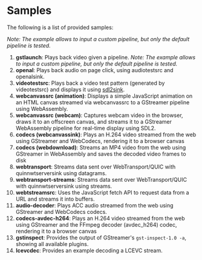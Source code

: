 # Samples

The following is a list of provided samples:

*Note: The example allows to input a custom pipeline, but only the default pipeline is tested.*
1. **gstlaunch**: Plays back video given a pipeline.
*Note: The example allows to input a custom pipeline, but only the default pipeline is tested.*
3. **openal**: Plays back audio on page click, using audiotestsrc and openalsink.
4. **videotestsrc**: Plays back a video test pattern (generated by videotestsrc) and displays it using [sdl2sink](https://github.com/fluendo/gstreamer/blob/gst.wasm/subprojects/gst-plugins-bad/ext/sdl2/gstsdl2sink.c).
5. **webcanvassrc (animation)**: Displays a simple JavaScript animation on an HTML canvas streamed via webcanvassrc to a GStreamer pipeline using WebAssembly.
6. **webcanvassrc (webcam)**: Captures webcam video in the browser, draws it to an offscreen canvas, and streams it to a GStreamer WebAssembly pipeline for real-time display using SDL2.
7. **codecs (webcanvassink)**: Plays an H.264 video streamed from the web using GStreamer and WebCodecs, rendering it to a browser canvas
8. **codecs (webdownload)**: Streams an MP4 video from the web using GStreamer in WebAssembly and saves the decoded video frames to disk
9. **webtransport**: Streams data sent over WebTransport/QUIC with quinnwtserversink using datagrams.
10. **webtransport-streams**: Streams data sent over WebTransport/QUIC with quinnwtserversink using streams.
11. **webtstreamsrc**: Uses the JavaScript fetch API to request data from a URL and streams it into buffers.
12. **audio-decoder**: Plays ACC audio streamed from the web using GStreamer and WebCodecs codecs.
13. **codecs-avdec-h264**: Plays an H.264 video streamed from the web using GStreamer and the FFmpeg decoder (avdec_h264) codec, rendering it to a browser canvas
14. **gstinspect**: Provides the output of GStreamer's `gst-inspect-1.0 -a`, showing all available plugins.
15. **lcevcdec**: Provides an example decoding a LCEVC stream.
